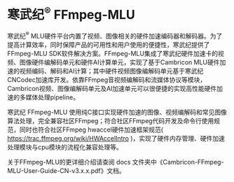 
寒武纪<sup>®</sup> FFmpeg-MLU
====================================

寒武纪<sup>®</sup> MLU硬件平台内置了视频、图像相关的硬件加速编码器和解码器。为了提高计算效率，同时保障产品的可用性和用户使用的便捷性，寒武纪提供了FFmpeg-MLU SDK软件解决方案。FFmpeg-MLU集成了寒武纪硬件加速卡的视频、图像硬件编解码单元和硬件AI计算单元，实现了基于Cambricon MLU硬件加速的视频编码、解码和AI计算；其中硬件视频图像编解码单元基于寒武纪CNCodec加速库开发。依靠FFmpeg音视频编解码和流媒体协议等模块，Cambricon视频、图像编解码单元及AI加速单元可以很便捷的实现高性能硬件加速的多媒体处理pipeline。

​寒武纪 FFmpeg-MLU 使用纯C接口实现硬件加速的图像、视频编解码和常见图像算法处理，完全兼容社区FFmpeg；符合社区FFmpeg代码开发及命令行使用规范，同时也符合社区FFmpeg hwaccel硬件加速框架规范( https://trac.ffmpeg.org/wiki/HWAccelIntro )，实现了硬件内存管理、硬件加速处理模块与cpu模块的流程化兼容处理等。

关于FFmpeg-MLU的更详细介绍请查阅 docs 文件夹中《Cambricon-FFmpeg-MLU-User-Guide-CN-v3.x.x.pdf》文档。
